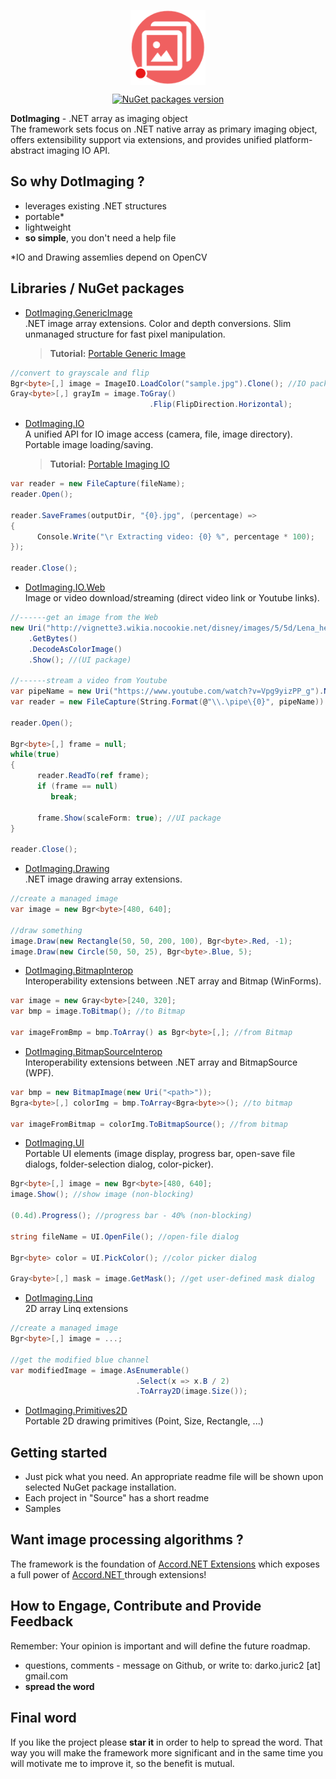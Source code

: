 <p align="center">
    <a href="https://www.nuget.org/profiles/dajuric"> <img src="Deployment/Logo/logo-big.png" alt="DotImaging logo" width="120" align="center"> </a>
</p>

<p align="center">
    <a href="https://www.nuget.org/profiles/dajuric"> <img src="https://img.shields.io/badge/NuGet-v4.6.0-blue.svg?style=flat-square" alt="NuGet packages version"/>  </a>
</p>

**DotImaging** - .NET array as imaging object  
The framework sets focus on .NET native array as primary imaging object, offers extensibility support via extensions, and provides unified platform-abstract imaging IO API. 

## So why DotImaging ?

+ leverages existing .NET structures
+ portable* 
+ lightweight
+ **so simple**, you don't need a help file

*IO and Drawing assemlies depend on OpenCV

## Libraries / NuGet packages

+ <a href="https://www.nuget.org/packages/DotImaging.GenericImage">DotImaging.GenericImage</a>    
  .NET image array extensions. Color and depth conversions. Slim unmanaged structure for fast pixel manipulation.

  > **Tutorial:** <a href="http://www.codeproject.com/Articles/829349/Introducing-Portable-Generic-Image-Library-for-Csh" target="_blank">Portable Generic Image</a>

 ``` csharp
//convert to grayscale and flip
Bgr<byte>[,] image = ImageIO.LoadColor("sample.jpg").Clone(); //IO package
Gray<byte>[,] grayIm = image.ToGray()
                                .Flip(FlipDirection.Horizontal);
 ```

+ <a href="https://www.nuget.org/packages/DotImaging.IO">DotImaging.IO</a>  
  A unified API for IO image access (camera, file, image directory). Portable image loading/saving.

  > **Tutorial:** <a href="http://www.codeproject.com/Articles/828012/Introducing-Portable-Video-IO-Library-for-Csharp" target="_blank">Portable Imaging IO</a>

 ``` csharp
var reader = new FileCapture(fileName);
reader.Open();

reader.SaveFrames(outputDir, "{0}.jpg", (percentage) =>
{
       Console.Write("\r Extracting video: {0} %", percentage * 100);
});

reader.Close();
 ``` 
 
+ <a href="https://www.nuget.org/packages/DotImaging.IO.Web">DotImaging.IO.Web</a>  
  Image or video download/streaming (direct video link or Youtube links).

 ``` csharp
//------get an image from the Web
new Uri("http://vignette3.wikia.nocookie.net/disney/images/5/5d/Lena_headey_.jpg")
     .GetBytes()
     .DecodeAsColorImage()
	 .Show(); //(UI package)
 
//------stream a video from Youtube
var pipeName = new Uri("https://www.youtube.com/watch?v=Vpg9yizPP_g").NamedPipeFromYoutubeUri(); //Youtube
var reader = new FileCapture(String.Format(@"\\.\pipe\{0}", pipeName)) //IO package
 
reader.Open();
	 
Bgr<byte>[,] frame = null;
while(true)
{
       reader.ReadTo(ref frame);
       if (frame == null)
          break;

       frame.Show(scaleForm: true); //UI package
}
	 
reader.Close();
 ``` 

+ <a href="https://www.nuget.org/packages/DotImaging.Drawing">DotImaging.Drawing</a>  
  .NET image drawing array extensions.

 ``` csharp
//create a managed image
var image = new Bgr<byte>[480, 640];

//draw something
image.Draw(new Rectangle(50, 50, 200, 100), Bgr<byte>.Red, -1);
image.Draw(new Circle(50, 50, 25), Bgr<byte>.Blue, 5);
 ``` 

+ <a href="https://www.nuget.org/packages/DotImaging.BitmapInterop">DotImaging.BitmapInterop</a>  
  Interoperability extensions between .NET array and Bitmap (WinForms).

 ``` csharp
var image = new Gray<byte>[240, 320];
var bmp = image.ToBitmap(); //to Bitmap

var imageFromBmp = bmp.ToArray() as Bgr<byte>[,]; //from Bitmap
 ``` 
 
+ <a href="https://www.nuget.org/packages/DotImaging.BitmapSourceInterop">DotImaging.BitmapSourceInterop</a>  
  Interoperability extensions between .NET array and BitmapSource (WPF).

 ``` csharp
var bmp = new BitmapImage(new Uri("<path>"));
Bgra<byte>[,] colorImg = bmp.ToArray<Bgra<byte>>(); //to bitmap

var imageFromBitmap = colorImg.ToBitmapSource(); //from bitmap
 ```

+ <a href="https://www.nuget.org/packages/DotImaging.UI">DotImaging.UI</a>  
  Portable UI elements (image display, progress bar, open-save file dialogs, folder-selection dialog, color-picker).

 ``` csharp
Bgr<byte>[,] image = new Bgr<byte>[480, 640];
image.Show(); //show image (non-blocking)

(0.4d).Progress(); //progress bar - 40% (non-blocking)

string fileName = UI.OpenFile(); //open-file dialog

Bgr<byte> color = UI.PickColor(); //color picker dialog

Gray<byte>[,] mask = image.GetMask(); //get user-defined mask dialog 
 ```
 
+ <a href="https://www.nuget.org/packages/DotImaging.Linq">DotImaging.Linq</a>  
  2D array Linq extensions

 ``` csharp
//create a managed image
Bgr<byte>[,] image = ...; 

//get the modified blue channel 
var modifiedImage = image.AsEnumerable()
	                         .Select(x => x.B / 2)
							 .ToArray2D(image.Size());
 ``` 
 
+ <a href="https://www.nuget.org/packages/DotImaging.Primitives2D">DotImaging.Primitives2D</a>  
  Portable 2D drawing primitives (Point, Size, Rectangle, ...)
 
## Getting started
+ Just pick what you need. An appropriate readme file will be shown upon selected NuGet package installation. 
+ Each project in "Source" has a short readme
+ Samples

## Want image processing algorithms ?
The framework is the foundation of <a href="https://github.com/dajuric/accord-net-extensions">Accord.NET Extensions</a> which exposes a full power of <a href="http://accord-framework.net/"> Accord.NET </a> through extensions!

## How to Engage, Contribute and Provide Feedback  
Remember: Your opinion is important and will define the future roadmap.
+ questions, comments - message on Github, or write to: darko.juric2 [at] gmail.com
+ **spread the word** 

## Final word
If you like the project please **star it** in order to help to spread the word. That way you will make the framework more significant and in the same time you will motivate me to improve it, so the benefit is mutual.
